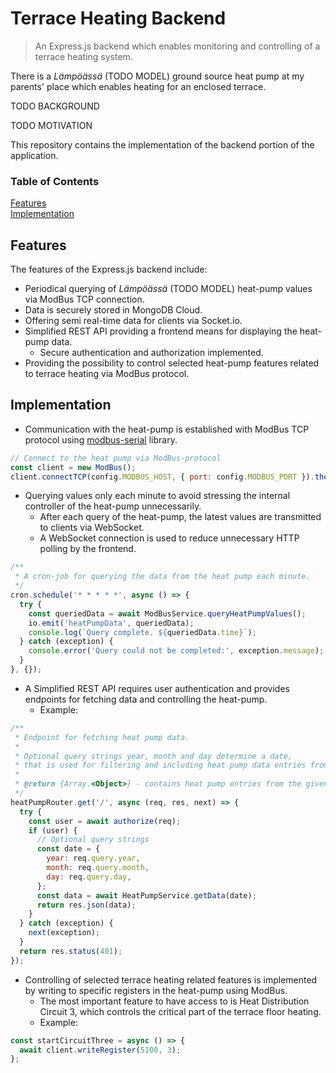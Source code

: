 # Terrace Heating Backend
> An Express.js backend which enables monitoring and controlling of a terrace heating system.

There is a *Lämpöässä* (TODO MODEL) ground source heat pump at my parents' place which enables heating for an enclosed terrace.

TODO BACKGROUND

TODO MOTIVATION

This repository contains the implementation of the backend portion of the application.




### Table of Contents
[Features](#features)  
[Implementation](#implementation)  

## Features
The features of the Express.js backend include:
- Periodical querying of *Lämpöässä* (TODO MODEL) heat-pump values via ModBus TCP connection.
- Data is securely stored in MongoDB Cloud.
- Offering semi real-time data for clients via Socket.io.
- Simplified REST API providing a frontend means for displaying the heat-pump data.
  - Secure authentication and authorization implemented.
- Providing the possibility to control selected heat-pump features related to terrace heating via ModBus protocol.

## Implementation
- Communication with the heat-pump is established with ModBus TCP protocol using [modbus-serial](https://github.com/yaacov/node-modbus-serial#readme) library.

```JavaScript
// Connect to the heat pump via ModBus-protocol
const client = new ModBus();
client.connectTCP(config.MODBUS_HOST, { port: config.MODBUS_PORT }).then();
```

- Querying values only each minute to avoid stressing the internal controller of the heat-pump unnecessarily.
    - After each query of the heat-pump, the latest values are transmitted to clients via WebSocket.
    - A WebSocket connection is used to reduce unnecessary HTTP polling by the frontend.

```JavaScript
/**
 * A cron-job for querying the data from the heat pump each minute.
 */
cron.schedule('* * * * *', async () => {
  try {
    const queriedData = await ModBusService.queryHeatPumpValues();
    io.emit('heatPumpData', queriedData);
    console.log(`Query complete. ${queriedData.time}`);
  } catch (exception) {
    console.error('Query could not be completed:', exception.message);
  }
}, {});
```

- A Simplified REST API requires user authentication and provides endpoints for fetching data and controlling the heat-pump.
    - Example:

```JavaScript
/**
 * Endpoint for fetching heat pump data.
 *
 * Optional query strings year, month and day determine a date,
 * that is used for filtering and including heat pump data entries from that date onwards.
 *
 * @return {Array.<Object>} - contains heat pump entries from the given date onwards
 */
heatPumpRouter.get('/', async (req, res, next) => {
  try {
    const user = await authorize(req);
    if (user) {
      // Optional query strings
      const date = {
        year: req.query.year,
        month: req.query.month,
        day: req.query.day,
      };
      const data = await HeatPumpService.getData(date);
      return res.json(data);
    }
  } catch (exception) {
    next(exception);
  }
  return res.status(401);
});
```

- Controlling of selected terrace heating related features is implemented by writing to specific registers in the heat-pump using ModBus.
  - The most important feature to have access to is Heat Distribution Circuit 3,
    which controls the critical part of the terrace floor heating.
  - Example:

```JavaScript
const startCircuitThree = async () => {
  await client.writeRegister(5100, 3);
};
```

## 
